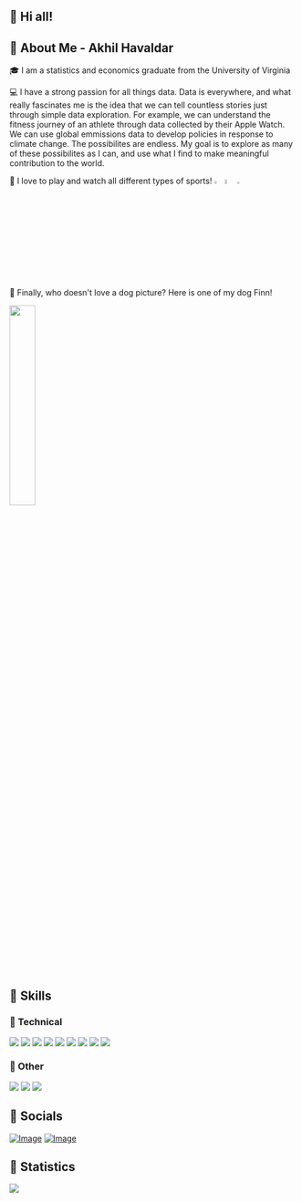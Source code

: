 ## 👋 Hi all!
## 🚀 About Me - Akhil Havaldar
🎓 I am a statistics and economics graduate from the University of Virginia

💻 I have a strong passion for all things data. Data is everywhere, and what really fascinates me is the idea that we can tell countless stories just through simple data exploration. For example, we can understand the fitness journey of an athlete through data collected by their Apple Watch. We can use global emmissions data to develop policies in response to climate change. The possibilites are endless. My goal is to explore as many of these possibilites as I can, and use what I find to make meaningful contribution to the world.

🏈 I love to play and watch all different types of sports!  <img src="https://upload.wikimedia.org/wikipedia/commons/thumb/8/81/Cincinnati_Bengals_logo.svg/1024px-Cincinnati_Bengals_logo.svg.png" width=3.5% height=3.5%><img src="http://cdn.shopify.com/s/files/1/0480/9470/7866/collections/de5d5158f72626656fe2127883c849ca.jpg?v=1646870090" width=4.5% height=4.5%><img src="https://upload.wikimedia.org/wikipedia/en/thumb/7/7a/Manchester_United_FC_crest.svg/1200px-Manchester_United_FC_crest.svg.png" width=3% height=3%>

🐶 Finally, who doesn't love a dog picture? Here is one of my dog Finn!

<img src="https://user-images.githubusercontent.com/89418526/197423033-4602425c-0247-43c2-9d9f-89ee9919111e.jpg" width=30% height=30%>

## 🔔 Skills
### 🔨 Technical
![](https://user-images.githubusercontent.com/89418526/197423131-2c7298f2-a390-4ddf-ad3f-fa214f4e1a44.svg) ![](https://user-images.githubusercontent.com/89418526/197423214-0f0a7dc5-37ec-4a6f-bc3b-483501df52fd.svg) ![](https://user-images.githubusercontent.com/89418526/197423382-616d6ada-6512-41c1-825a-91b5d1c6dc91.svg)
![](https://user-images.githubusercontent.com/89418526/197423410-bb6bcdab-b786-4fc6-9bf5-d19ab55a547c.svg) ![](https://user-images.githubusercontent.com/89418526/197423512-6adb5709-cf8e-4a52-921a-32fc31ad129e.svg)
![](https://user-images.githubusercontent.com/89418526/197423517-2087e465-592f-47db-a336-b813a161ea85.svg) ![](https://user-images.githubusercontent.com/89418526/197423521-bbc82b65-51bf-4ac2-abc3-0906ea13ae21.svg)
![](https://user-images.githubusercontent.com/89418526/197423542-992fd48e-f990-454a-8f57-35bcaa5d53f9.svg) ![](https://img.shields.io/badge/Microsoft_Office-D83B01?style=for-the-badge&logo=microsoft-office&logoColor=white)

### 🔑 Other
![](https://user-images.githubusercontent.com/89418526/197423426-e13ff682-d831-496c-a2c1-d580ec0ef092.svg)
![](https://user-images.githubusercontent.com/89418526/197423557-3babb9f0-921b-41d8-9cea-bc08dd405012.svg)
![](https://user-images.githubusercontent.com/89418526/197423572-12dfa4de-e8fe-4aba-b7bf-174e4f2a954a.svg)

## 📧 Socials
[![Image](https://user-images.githubusercontent.com/89418526/197423632-261daa26-e38e-4975-9c2e-ee19714d3a3c.svg)](https://www.linkedin.com/in/akhil-havaldar/)
[![Image](https://img.shields.io/badge/GitHub-100000?style=for-the-badge&logo=github&logoColor=white)](https://github.com/ahavaldar)

## 🔆 Statistics
![](https://github-profile-summary-cards.vercel.app/api/cards/profile-details?username=ahavaldar&theme=vue)
